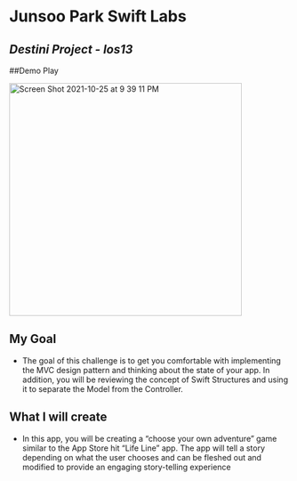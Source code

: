 # Junsoo Park Swift Labs

## _Destini Project - Ios13_

##Demo Play

<img width="418" alt="Screen Shot 2021-10-25 at 9 39 11 PM" src="https://user-images.githubusercontent.com/58765324/138812277-8121b5eb-37a2-4a14-850f-d0be66bfc00d.png">

## My Goal

- The goal of this challenge is to get you comfortable with implementing the MVC design pattern and thinking about the state of your app. In addition, you will be reviewing the concept of Swift Structures and using it to separate the Model from the Controller.

## What I will create

- In this app, you will be creating a “choose your own adventure” game similar to the App Store hit “Life Line” app. The app will tell a story depending on what the user chooses and can be fleshed out and modified to provide an engaging story-telling experience
